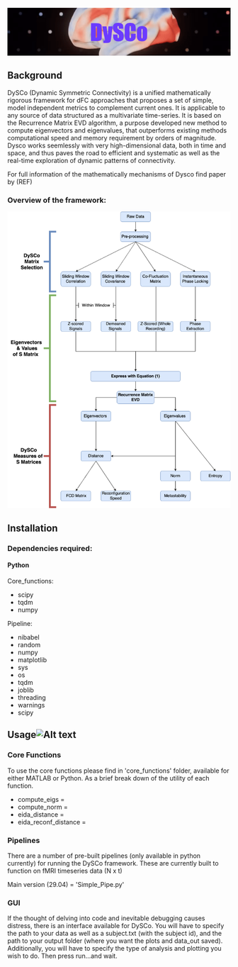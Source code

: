 ![Alt text](https://github.com/Mimbero/DySCo/blob/main/Python/GUI/DySCo%20(3).png)

## Background

DySCo (Dynamic Symmetric Connectivity) is a unified mathematically rigorous framework for 
dFC approaches that proposes a set of simple, model independent metrics to complement current ones.
It is applicable to any source of data structured as a multivariate time-series.
It is based on the Recurrence Matrix EVD algorithm, a purpose developed new method to compute eigenvectors and eigenvalues,
that outperforms existing methods computational speed and memory requirement by orders of magnitude.
Dysco works seemlessly with very high-dimensional data, both in time and space, and thus paves the road to efficient and systematic
as well as the real-time exploration of dynamic patterns of connectivity.


For full information of the mathematically mechanisms of Dysco find paper by (REF) 

### Overview of the framework: 
![Alt text](https://github.com/Mimbero/DySCo/blob/main/Python/GUI/DYSCO_main_12_04.png)


## Installation

### Dependencies required: 

#### Python

Core_functions:
- scipy
- tqdm
- numpy

Pipeline:
- nibabel
- random
- numpy
- matplotlib
- sys
- os
- tqdm
- joblib
- threading
- warnings
- scipy


## Usage![Alt text](https://github.com/Mimbero/DySCo/blob/main/Python/GUI/DySCO_openerV3.gif)

### Core Functions

To use the core functions please find in 'core_functions' folder, available for either MATLAB or Python. 
As a brief break down of the utility of each function. 

- compute_eigs = 
- compute_norm = 
- eida_distance = 
- eida_reconf_distance =

### Pipelines

There are a number of pre-built pipelines (only available in python currently) for running the DySCo framework. 
These are currently built to function on fMRI timeseries data (N x t)

Main version (29.04) = 'Simple_Pipe.py'

### GUI 

If the thought of delving into code and inevitable debugging causes distress, there is an interface available for DySCo.
You will have to specify the path to your data as well as a subject.txt (with the subject id), and the path to your output folder
(where you want the plots and data_out saved). Additionally, you will have to specify the type of analysis and plotting 
you wish to do. Then press run...and wait. 
